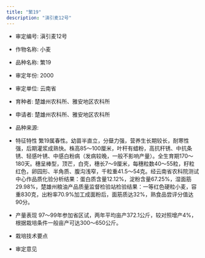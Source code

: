 ```yaml
---
title: "繁19"
description: "滇引麦12号"
---
```

* 审定编号:  滇引麦12号

*  作物名称:  小麦

*  品种名称:  繁19

*  审定年份:  2000

*  审定单位:  云南省

* 育种者:  楚雄州农科所、雅安地区农科所

*  申请者:  楚雄州农科所、雅安地区农科所

*  品种来源:  

*  特征特性
繁19属春性。幼苗半直立，分蘖力强，营养生长期较长，耐寒性强，后期灌浆成熟快。株高85～100厘米，叶秆有蜡粉，高抗秆锈、中抗条锈、轻感叶锈、中感白粉病（发病较晚，一般不影响产量）。全生育期170～180天。穗呈棒型，顶芒，白壳，穗长7～9厘米，每穗粒数40～55粒，籽粒红色，卵园形、半角质、腹沟浅窄，千粒重41.5～54克。经云南省农科院测试中心作品质化验分析结果：蛋白质含量12.12%，淀粉含量67.25%，湿面筋29.98%，楚雄州粮油产品质量监督检验站检验结果：一等红色硬粒小麦，容重830克，出粉率70.9%加工成面粉后，面筋质达32%，熟食品尝评分值达90分。

*  产量表现
97～99年参加省区试，两年平均亩产372.1公斤，较对照增产4%，根据栽培条件一般亩产可达300～650公斤。

*  栽培技术要点


*  审定意见


